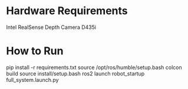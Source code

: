 # Hardware  Requirements

Intel RealSense Depth Camera D435i

# How to Run

pip install -r requirements.txt
source /opt/ros/humble/setup.bash
colcon build
source install/setup.bash
ros2 launch robot_startup full_system.launch.py